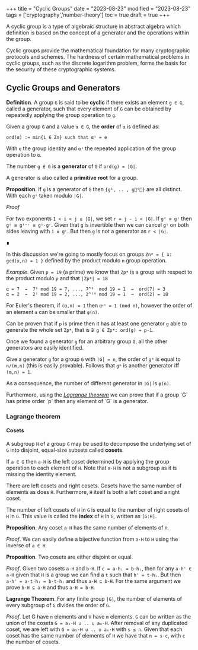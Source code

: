 +++
title = "Cyclic Groups"
date = "2023-08-23"
modified = "2023-08-23"
tags = ['cryptography','number-theory']
toc = true
draft = true
+++

A cyclic group is a type of algebraic structure in abstract algebra which
definition is based on the concept of a generator and the operations within
the group.

Cyclic groups provide the mathematical foundation for many cryptographic
protocols and schemes. The hardness of certain mathematical problems in cyclic
groups, such as the discrete logarithm problem, forms the basis for the security
of these cryptographic systems.


## Cyclic Groups and Generators

**Definition**. A group `G` is said to be **cyclic** if there exists an element
`g ∈ G`, called a generator, such that every element of `G` can be obtained by
repeatedly applying the group operation to `g`.

Given a group `G` and a value `α ∈ G`, the **order** of `α` is defined as:

    ord(α) := min{i ∈ Zn} such that αⁱ = e

With `e` the group identity and `αⁱ` the repeated application of the group
operation to `α`.

The number `g ∈ G` is a **generator** of `G` if `ord(g) = |G|`.

A generator is also called a **primitive root** for a group.

**Proposition**. If `g` is a generator of `G` then `{g¹, .. , g𐞶ᴳ𐞶}` are
all distinct. With each `gⁱ` taken modulo `|G|`.

*Proof*

For two exponents `1 < i < j ≤ |G|`, we set `r = j - i < |G|`. If `gⁱ ≡ gʲ` then
`gⁱ ≡ gⁱ⁺ʳ ≡ gⁱ·gʳ`. Given that `g` is invertible then we can cancel `gⁱ` on
both sides leaving with `1 ≡ gʳ`. But then `g` is not a generator as `r < |G|`.

∎

In this discussion we're going to mostly focus on groups
`Zn* = { x: gcd(x,n) = 1 }` defined by the product modulo `n` group operation.

*Example*. Given `p = 19` (a prime) we know that `Zp*` is a group with respect
to the product modulo `p` and that `|Zp*| = 18`

    α = 7  →  7¹ mod 19 = 7, ..., 7^³  mod 19 = 1  →  ord(7) = 3 
    α = 2  →  2¹ mod 19 = 2, ..., 2^¹⁸ mod 19 = 1  →  ord(2) = 18

For Euler's theorem, if `(α,n) = 1` then `αᵠⁿ = 1 (mod n)`, however the order of
an element `α` can be smaller that `φ(n)`.

Can be proven that if `p` is prime then it has at least one generator `g` able
to generate the whole set `Zp*`, that is `∃ g ∈ Zp*: ord(g) = p-1`.

Once we found a generator `g` for an arbitrary group `G`, all the other generators are
easily identified.

Give a generator `g` for a group `G` with `|G| = n`, the order of `gᵐ` is equal
to `n/(m,n)` (this is easily provable). Follows that `gᵐ` is another generator
iff `(m,n) = 1`.

As a consequence, the number of different generator in `|G|` is `φ(n)`.

Furthermore, using the
[*Lagrange theorem*](https://en.wikipedia.org/wiki/Lagrange%27s_theorem_(group_theory))
we can prove that if a group `G` has prime order `p` then any element of `G` is a
generator.

### Lagrange theorem

#### Cosets

A subgroup `H` of a group `G` may be used to decompose the underlying set of `G` into
disjoint, equal-size subsets called **cosets**.

If `a ∈ G` then `a·H` is the left coset determined by applying the group
operation to each element of `H`. Note that `a·H` is not a subgroup as it is
missing the identity element.

There are left cosets and right cosets. Cosets have the same number of elements
as does `H`. Furthermore, `H` itself is both a left coset and a right coset.

The number of left cosets of `H` in `G` is equal to the number of right cosets
of `H` in `G`. This value is called the **index** of `H` in `G`, written as
`[G:H]`.

**Proposition**. Any coset `a·H` has the same number of elements of `H`.

*Proof*. We can easily define a bijective function from `a·H` to `H` using
the inverse of `a ∈ H`.

**Proposition**. Two cosets are either disjoint or equal.

*Proof*. Given two cosets `a·H` and `b·H`. If `c = a·hᵢ = b·hⱼ`, then for any
`a·h' ∈ a·H` given that `H` is a group we can find a `t` such that `h' = t·hᵢ`.
But then `a·h' = a·t·hᵢ = b·t·hⱼ` and thus `a·H ⊆ b·H`. For the same argument we
prove `b·H ⊆ a·H` and thus `a·H = b·H`.

**Lagrange Theorem**. For any finite group `|G|`, the number of elements of
every subgroup of `G` divides the order of `G`.

*Proof*. Let G have `n` elements and `H` have `m` elements.
`G` can be written as the union of the cosets `G = a₁·H ∪ .. ∪ aₙ·H`.
After removal of any duplicated coset, we are left with `G = a₁·H ∪ .. ∪ aₛ·H`
with `s ≤ n`. Given that each coset has the same number of elements of `H`
we have that `n = s·c`, with `c` the number of cosets.
